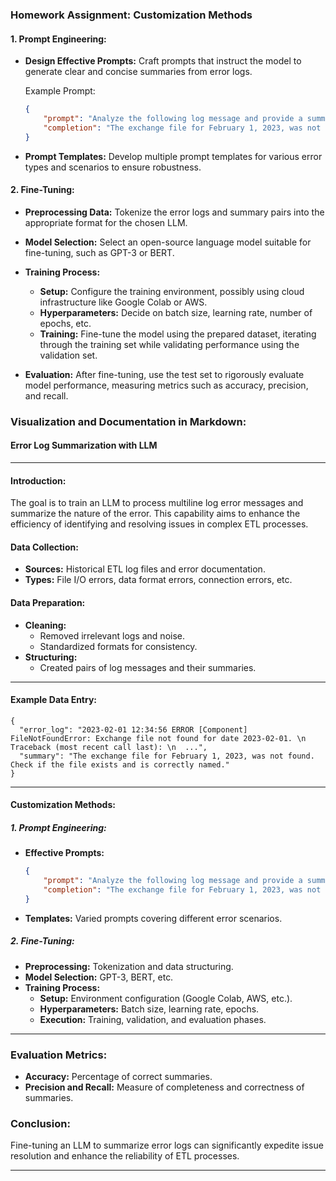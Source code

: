 ### Homework Assignment: Customization Methods

#### 1. **Prompt Engineering:**

   - **Design Effective Prompts:** Craft prompts that instruct the model to generate clear and concise summaries from error logs.
   
     Example Prompt:
     ```json
     {
         "prompt": "Analyze the following log message and provide a summary: \n'2023-02-01 12:34:56 ERROR [Component] FileNotFoundError: Exchange file not found for date 2023-02-01. \n Traceback (most recent call last): \n  ...'",
         "completion": "The exchange file for February 1, 2023, was not found. Check if the file exists and is correctly named."
     }
     ```

   - **Prompt Templates:** Develop multiple prompt templates for various error types and scenarios to ensure robustness.

#### 2. **Fine-Tuning:**

   - **Preprocessing Data:** Tokenize the error logs and summary pairs into the appropriate format for the chosen LLM.
   - **Model Selection:** Select an open-source language model suitable for fine-tuning, such as GPT-3 or BERT.
     
   - **Training Process:**
     - **Setup:** Configure the training environment, possibly using cloud infrastructure like Google Colab or AWS.
     - **Hyperparameters:** Decide on batch size, learning rate, number of epochs, etc.
     - **Training:** Fine-tune the model using the prepared dataset, iterating through the training set while validating performance using the validation set.
   
   - **Evaluation:** After fine-tuning, use the test set to rigorously evaluate model performance, measuring metrics such as accuracy, precision, and recall.

### Visualization and Documentation in Markdown:

#### **Error Log Summarization with LLM**

---

#### Introduction:
The goal is to train an LLM to process multiline log error messages and summarize the nature of the error. This capability aims to enhance the efficiency of identifying and resolving issues in complex ETL processes.

#### Data Collection:
- **Sources:** Historical ETL log files and error documentation.
- **Types:** File I/O errors, data format errors, connection errors, etc.

#### Data Preparation:
- **Cleaning:**
  - Removed irrelevant logs and noise.
  - Standardized formats for consistency.
- **Structuring:**
  - Created pairs of log messages and their summaries.

---

#### Example Data Entry:
```
{
  "error_log": "2023-02-01 12:34:56 ERROR [Component] FileNotFoundError: Exchange file not found for date 2023-02-01. \n Traceback (most recent call last): \n  ...",
  "summary": "The exchange file for February 1, 2023, was not found. Check if the file exists and is correctly named."
}
```

---

#### Customization Methods:

##### 1. Prompt Engineering:
- **Effective Prompts:**
  ```json
  {
      "prompt": "Analyze the following log message and provide a summary: \n'2023-02-01 12:34:56 ERROR [Component] FileNotFoundError: Exchange file not found for date 2023-02-01. \n Traceback (most recent call last): \n  ...'",
      "completion": "The exchange file for February 1, 2023, was not found. Check if the file exists and is correctly named."
  }
  ```
- **Templates:** Varied prompts covering different error scenarios.

##### 2. Fine-Tuning:
- **Preprocessing:** Tokenization and data structuring.
- **Model Selection:** GPT-3, BERT, etc.
- **Training Process:**
  - **Setup:** Environment configuration (Google Colab, AWS, etc.).
  - **Hyperparameters:** Batch size, learning rate, epochs.
  - **Execution:** Training, validation, and evaluation phases.

---

### Evaluation Metrics:
- **Accuracy:** Percentage of correct summaries.
- **Precision and Recall:** Measure of completeness and correctness of summaries.

### Conclusion:
Fine-tuning an LLM to summarize error logs can significantly expedite issue resolution and enhance the reliability of ETL processes.

---

